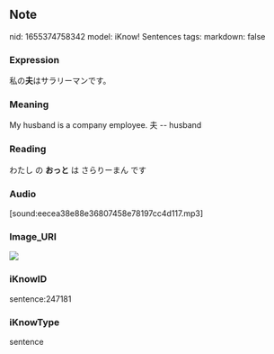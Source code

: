 ## Note
nid: 1655374758342
model: iKnow! Sentences
tags: 
markdown: false

### Expression
私の<b>夫</b>はサラリーマンです。

### Meaning
My husband is a company employee.
夫 -- husband

### Reading
わたし の <b>おっと</b> は さらりーまん です

### Audio
[sound:eecea38e88e36807458e78197cc4d117.mp3]

### Image_URI
<img src="bdecc0056c689faeac938f054c4dc096.jpg">

### iKnowID
sentence:247181

### iKnowType
sentence
